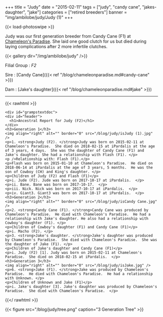 +++
title = "Judy"
date = "2015-02-11"
tags = ["judy", "candy cane", "jakes-daughter", "jake"]
categories = ["retired breeders"]
banner = "img/ambilobe/judy/Judy (1)"
+++

{{< load-photoswipe >}}

Judy was our first generation breeder from Candy Cane (F1) at [Chameleon's Paradise](http://www.chameleonparadise.net/). She laid one good clutch for us but died during laying complications after 2 more infertile clutches.

{{< gallery dir="/img/ambilobe/judy" />}}

Filial Group
: *F2*

Sire
: [Candy Cane]({{< ref "/blog/chameleonparadise.md#candy-cane" >}})

Dam
: [Jake's daughter]({{< ref "/blog/chameleonparadise.md#jake" >}})

---

{{< rawhtml >}}

    <div id="grampstextdoc">
    <div id="header">
      <h1>Ancestral Report for Judy (F2)</h1>
    </div>
    <h3>Generation 1</h3>
    <img align="right" alt="" border="0" src="/blog/judy/isJudy (1).jpg" />
    <p>1. <strong>Judy (F2). </strong>Judy was born on 2015-02-11 at Chameleon's Paradise.  She died on 2018-02-15 at iPardalis at the age of 3 years, 4 days.  She was the daughter of Candy Cane (F1) and Jake's daughter. She had a relationship with Flash (F1). </p>
    <p />Relationship with: Flash (F1).</p>
    <p>Flash was born on 2015-01-10 at Chameleon's Paradise.  He died on 2018-06-14 at iPardalis at the age of 3 years, 5 months.  He was the son of Cowboy (CH) and King's daughter. </p>
    <p>Children of Judy (F2) and Flash (F1)</p>
    <p>i. Jude (F2). Jude was born on 2017-10-17 at iPardalis.  </p>
    <p>ii. Bane. Bane was born on 2017-10-17.  </p>
    <p>iii. Nick. Nick was born on 2017-10-17 at iPardalis.  </p>
    <p>iv. Giant3. Giant3 was born on 2017-10-17 at iPardalis.  </p>
    <h3>Generation 2</h3>
    <img align="right" alt="" border="0" src="/blog/judy/isCandy Cane.jpg" />
    <p>2. <strong>Candy Cane (F1). </strong>Candy Cane was produced by Chameleon's Paradise.  He died with Chameleon's Paradise.  He had a relationship with Jake's daughter. He also had a relationship with Cowboy's daughter (F1). </p>
    <p>Children of Cowboy's daughter (F1) and Candy Cane (F1)</p>
    <p>i. Macho (F2). </p>
    <p>3. <strong>Jake's daughter. </strong>Jake's daughter was produced by Chameleon's Paradise.  She died with Chameleon's Paradise.  She was the daughter of Jake (F1). </p>
    <p>Children of Jake's daughter and Candy Cane (F1)</p>
    <p>i. Judy (F2) [1]. Judy was born on 2015-02-11 at Chameleon's Paradise.  She died on 2018-02-15 at iPardalis.  </p>
    <h3>Generation 3</h3>
    <img align="right" alt="" border="0" src="/blog/judy/isJake.jpg" />
    <p>6. <strong>Jake (F1). </strong>Jake was produced by Chameleon's Paradise.  He died with Chameleon's Paradise.  He had a relationship with Unknown. </p>
    <p>Children of Unknown and Jake (F1)</p>
    <p>i. Jake's daughter [3]. Jake's daughter was produced by Chameleon's Paradise.  She died with Chameleon's Paradise.  </p>
  </div>
  
{{</ rawhtml >}}

{{< figure src="/blog/judy/tree.png" caption="3 Generation Tree" >}}